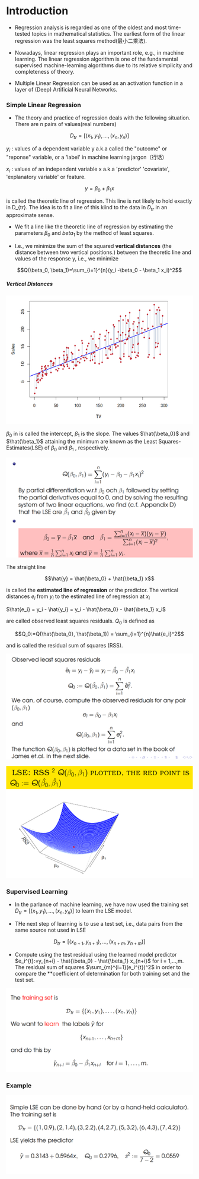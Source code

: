 # Introduction


- Regression analysis is regarded as one of the oldest and most time-tested topics in mathematical statistics. The earliest form of the linear regression was the least squares method(最小二乘法).

- Nowadays, linear regression plays an important role, e.g., in machine learning. The linear regression algorithm is one of the fundamental supervised machine-learning algorithms due to its relative simplicity and completeness of theory.

- Multiple Linear Regression can be used as an activation function in a layer of (Deep) Artificial Neural Networks.


### Simple Linear Regression
- The theory and practice of regression deals with the following situation. There are n pairs of values(real numbers)

$$D_{tr}=[(x_1,y_1), ..., (x_n, y_n)]$$

$y_i$ : values of a dependent variable y a.k.a called the "outcome" or "reponse" variable, or a 'label' in machine learning jargon（行话）

$x_i$ : values of an independent variable x a.k.a 'predictor' 'covariate', 'explanatory variable' or feature. 

$$y = \beta_0 + \beta_1 x$$

is called the theoretic line of regression. This line is not likely to hold exactly in D_{tr}. The idea is to fit a line of this kiind to the data in $D_{tr}$ in an approximate sense.

- We fit a line like the theoretic line of regression by estimating the parameters $\beta_0$ and $beta_1$ by the method of least squares. 

- I.e., we minimize the sum of the squared **vertical distances** (the distance between two vertical positions.) between the theoretic line and values of the response y, i.e., we minimize

$$Q(\beta_0, \beta_1)=\sum_{i=1}^{n}(y_i -\beta_0 - \beta_1 x_i)^2$$


##### Vertical Distances

![](Pictures/0101.png)

$\beta_0$ in is called the intercept, $\beta_1$ is the slope. The values $\hat{\beta_0}$ and $\hat{\beta_1}$ attaining the minimum are known as the Least Squares-Estimates(LSE) of $\beta_0$ and $\beta_1$ ,  respectively.

![](Pictures/0102.png)

The straight line

$$\hat{y} = \hat{\beta_0} + \hat{\beta_1} x$$

is called the **estimated line of regression** or the predictor. The vertical distances $e_i$ from $y_i$ to the estimated line of regression at $x_i$

$\hat{e_i} = y_i - \hat{y_i} =  y_i - \hat{\beta_0} - \hat{\beta_1} x_i$ 

are called observed least squares residuals. $Q_0$ is defined as

$$Q_0:=Q(\hat{\beta_0}, \hat{\beta_1}) = \sum_{i=1}^{n}\hat{e_i}^2$$

and is called the residual sum of squares (RSS).

![](Pictures/0103.png)

![](Pictures/0104.png)

### Supervised Learning

- In the parlance of machine learning, we have now used the training set $D_{tr}=[(x_1,y_1), ..., (x_n, y_n)]$ to learn the LSE model. 

- THe next step of learning is to use a test set, i.e., data pairs from the same source not used in LSE


$$D_{tr}=[(x_{n+1},y_{n+1}), ..., (x_{n+m}, y_{n+m})]$$

- Compute using the test residual using the learned model predictor $e_i^{t}:=y_{n+i} - \hat{\beta_0} - \hat{\beta_1} x_{n+i}$ for i = 1,...,m. The residual sum of squares $\sum_{m}^{i=1}(e_i^{t})^2$ in order to compare the **coefficient of determination for both training set and the test set. 

![](Pictures/0105.png)

### Example

![](Pictures/0106.png)